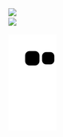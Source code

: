 <div align="left">
  <a href="https://github.com/gustavo-garcia-de-sousa"> 
  <img height="180em" src="https://github-readme-stats.vercel.app/api?username=gustavo-garcia-de-sousa&show_icons=true&theme=dracula&include_all_commits=true&count_private=true"/>
</div>
<div> 
  <a href="https://www.linkedin.com/in/gustavo-garcia-de-sousa" target="_blank"><img src="https://img.shields.io/badge/-LinkedIn-%230077B5?style=for-the-badge&logo=linkedin&logoColor=white" target="_blank"></a> 
 
  ![Snake animation](https://github.com/rafaballerini/rafaballerini/blob/output/github-contribution-grid-snake.svg)
 
</div>
